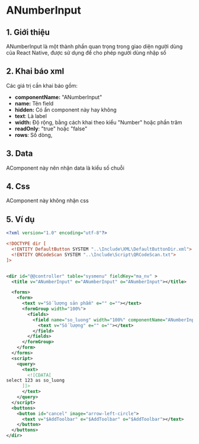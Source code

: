 # ANumberInput

## 1. Giới thiệu&#x20;

ANumberInput là một thành phần quan trọng trong giao diện người dùng của React Native, được sử dụng để cho phép người dùng nhập số

## 2. Khai báo xml

Các giá trị cần khai báo gồm:

* **componentName:** "ANumberInput"
* **name:** Tên field
* **hidden:** Có ẩn component này hay không
* **text**: Là label
* **width:** Độ rộng, bằng cách khai theo kiểu "Number" hoặc phần trăm
* **readOnly**: "true" hoặc "false"
* **rows**: Số dòng,

## 3. Data&#x20;

AComponent này nên nhận data là kiểu số chuỗi

## 4. Css

AComponent này không nhận css&#x20;

## 5. Ví dụ

```xml
<?xml version="1.0" encoding="utf-8"?>

<!DOCTYPE dir [
  <!ENTITY DefaultButton SYSTEM "..\Include\XML\DefaultButtonDir.xml">
  <!ENTITY QRCodeScan SYSTEM "..\Include\Script\QRCodeScan.txt">
]>


<dir id="@@controller" table="sysmenu" fieldKey="ma_nv" >
  <title v="ANumberInput" e="ANumberInput" o="ANumberInput"></title>

  <forms>
    <form>
      <text v="Số lượng sản phẩm" e="" o=""></text>
      <formGroup width="100%">
        <fields>
          <field name="so_luong" width="100%" componentName="ANumberInput" rows="2">
            <text v="Số lượng" e="" o=""></text>
          </field>
        </fields>
      </formGroup>
    </form>
  </forms>
  <script>
    <query>
      <text>
        <![CDATA[  
select 123 as so_luong
      ]]>
      </text>
    </query>
  </script>
  <buttons>
    <button id="cancel" image="arrow-left-circle">
      <text v="$AddToolbar" e="$AddToolbar" o="$AddToolbar"></text>
    </button>
  </buttons>
</dir>
```

